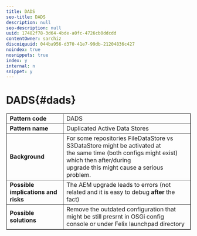 ```yaml
---
title: DADS
seo-title: DADS
description: null
seo-description: null
uuid: 17482f78-3d64-4bde-a0fc-4726cb0ddcdd
contentOwner: sarchiz
discoiquuid: 044ba956-d370-41e7-99db-21204836c427
noindex: true
nosnippets: true
index: y
internal: n
snippet: y
---
```


# DADS{#dads}

<table border="1" cellpadding="1" cellspacing="0" width="100%"> 
 <tbody>
  <tr>
   <td><strong>Pattern code</strong></td> 
   <td>DADS</td> 
  </tr>
  <tr>
   <td><strong>Pattern name</strong></td> 
   <td>Duplicated Active Data Stores</td> 
  </tr>
  <tr>
   <td><strong>Background</strong></td> 
   <td>For some repositories FileDataStore vs S3DataStore might be activated at<br /> the same time (both configs might exist) which then after/during <br /> upgrade this might cause a serious problem.</td> 
  </tr>
  <tr>
   <td><strong>Possible implications and risks</strong></td> 
   <td>The AEM upgrade leads to errors (not related and it is easy to debug <strong>after</strong> the fact)</td> 
  </tr>
  <tr>
   <td><strong>Possible solutions</strong></td> 
   <td>Remove the outdated configuration that might be still presrnt in OSGi config console or under Felix launchpad directory</td> 
  </tr>
 </tbody>
</table>

